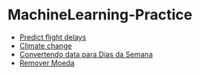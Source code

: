 # MachineLearning-Practice

- [Predict flight delays](./predictflightdelays.ipynb)
- [Climate change](./climatechange.ipynb)
- [Convertendo data para Dias da Semana](./convertendodataparadiasdasemana.ipynb)
- [Remover Moeda](./removermoeda.ipynb)
